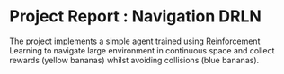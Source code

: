 #  Project Report : Navigation DRLN
The project implements a simple agent trained using Reinforcement Learning to navigate large environment in continuous space and collect rewards (yellow bananas) whilst avoiding collisions (blue bananas).